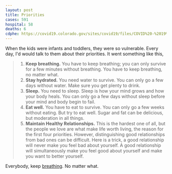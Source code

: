 ```yaml
---
layout: post
title: Priorities
cases: 591
hospital: 58
deaths: 6
cdphe: https://covid19.colorado.gov/sites/covid19/files/COVID%20-%2019%20Case%20Summary_3_22_20.pdf
---
```


When the kids were infants and toddlers, they were so vulnerable. Every day, I'd would talk to them about their priorities. It went something like this,

> 1. **Keep breathing.** You have to keep breathing; you can only survive for a few minutes without breathing. You have to keep breathing, no matter what. 
> 2. **Stay hydrated.** You need water to survive. You can only go a few days without water. Make sure you get plenty to drink. 
> 3. **Sleep.** You need to sleep. Sleep is how your mind grows and how your body heals. You can only go a few days without sleep before your mind and body begin to fail. 
> 4. **Eat well.** You have to eat to survive. You can only go a few weeks without eating. But try to eat well. Sugar and fat can be delicious, but moderation in all things. 
> 5. **Maintain Healthy Relationships.** This is the hardest one of all, but the people we love are what make life worth living, the reason for the first four priorities. However, distinguishing good relationships from bad ones can be difficult. Here is a trick, a good relationship will never make you feel bad about yourself. A good relationship will simultaneously make you feel good about yourself and make you want to better yourself. 

Everybody, keep [breathing](images/breath.gif). No matter what. 


